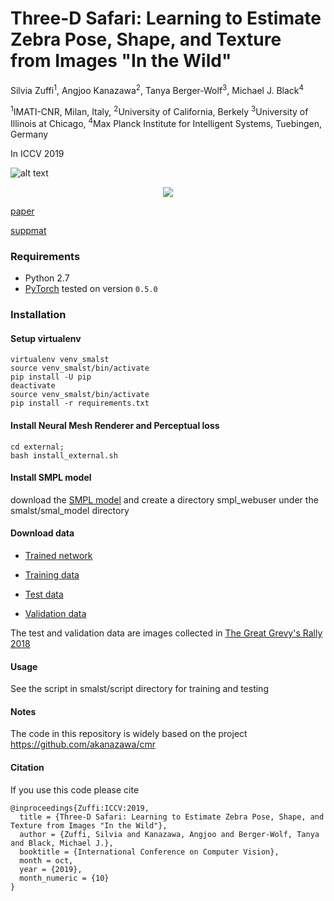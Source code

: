 # Three-D Safari: Learning to Estimate Zebra Pose, Shape, and Texture from Images "In the Wild"

Silvia Zuffi<sup>1</sup>, Angjoo Kanazawa<sup>2</sup>, Tanya Berger-Wolf<sup>3</sup>, Michael J. Black<sup>4</sup>

<sup>1</sup>IMATI-CNR, Milan, Italy, <sup>2</sup>University of California, Berkely
<sup>3</sup>University of Illinois at Chicago, <sup>4</sup>Max Planck Institute for Intelligent Systems, Tuebingen, Germany

In ICCV 2019

![alt text](https://github.com/silviazuffi/smalst/blob/master/docs/teaser4.jpg)

<p align="center">
  <img src="https://github.com/silviazuffi/smalst/blob/master/docs/zebra_video.gif">
</p>


[paper](https://ps.is.tuebingen.mpg.de/uploads_file/attachment/attachment/533/6034.pdf)

[suppmat](https://ps.is.tuebingen.mpg.de/uploads_file/attachment/attachment/535/6034_supp.pdf)


### Requirements
- Python 2.7
- [PyTorch](https://pytorch.org/) tested on version `0.5.0`

### Installation

#### Setup virtualenv
```
virtualenv venv_smalst
source venv_smalst/bin/activate
pip install -U pip
deactivate
source venv_smalst/bin/activate
pip install -r requirements.txt
```

#### Install Neural Mesh Renderer and Perceptual loss
```
cd external;
bash install_external.sh
```
#### Install SMPL model
download the [SMPL model](https://ps.is.tuebingen.mpg.de/code/smpl/) and create a directory smpl_webuser under the smalst/smal_model directory

#### Download data
- [Trained network](https://drive.google.com/a/berkeley.edu/file/d/1ZkKmqlbs3LlcGTrMK1j0ZVBpddg9b6Jf/view?usp=drivesdk)

- [Training data](https://drive.google.com/a/berkeley.edu/file/d/1yVy4--M4CNfE5x9wUr1QBmAXEcWb6PWF/view?usp=drivesdk) 

- [Test data](https://drive.google.com/a/berkeley.edu/file/d/1g5jZeA2ptAgdKVOAbZoVqsU-dNE-HD-e/view?usp=drivesdk)

- [Validation data](https://drive.google.com/a/berkeley.edu/file/d/1Ae0J83Y7Un1zBYFVd2za94d1KNnks8IL/view?usp=drivesdk)

The test and validation data are images collected in [The Great Grevy's Rally 2018](https://www.marwell.org.uk/media/other/cs_report_ggr_2018v.4.pdf)

#### Usage

See the script in smalst/script directory for training and testing

#### Notes
The code in this repository is widely based on the project https://github.com/akanazawa/cmr

#### Citation

If you use this code please cite
```
@inproceedings{Zuffi:ICCV:2019,
  title = {Three-D Safari: Learning to Estimate Zebra Pose, Shape, and Texture from Images "In the Wild"},
  author = {Zuffi, Silvia and Kanazawa, Angjoo and Berger-Wolf, Tanya and Black, Michael J.},
  booktitle = {International Conference on Computer Vision},
  month = oct,
  year = {2019},
  month_numeric = {10}
}
```



